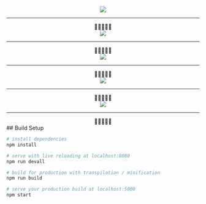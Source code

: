 <div align=center><img src="https://github.com/Se7en-exe/picS/blob/main/1.png?raw=true"></div>
<hr>
<div align=center>🌟🌟🌟🌟🌟</div>
<div align=center><img src="https://github.com/Se7en-exe/picS/blob/main/2.png?raw=true"></div>
<hr>
<div align=center>🌟🌟🌟🌟🌟</div>
<div align=center><img src="https://github.com/Se7en-exe/picS/blob/main/3.png?raw=true"></div>
<hr>
<div align=center>🌟🌟🌟🌟🌟</div>
<div align=center><img src="https://github.com/Se7en-exe/picS/blob/main/4.png?raw=true"></div>
<hr>
<div align=center>🌟🌟🌟🌟🌟</div>
<div align=center><img src="https://github.com/Se7en-exe/picS/blob/main/5.png?raw=true"></div>
<hr>
<div align=center>🌟🌟🌟🌟🌟</div>
## Build Setup

``` bash
# install dependencies
npm install

# serve with live reloading at localhost:8080
npm run devall

# build for production with transpilation / minification
npm run build

# serve your production build at localhost:5000
npm start
```
